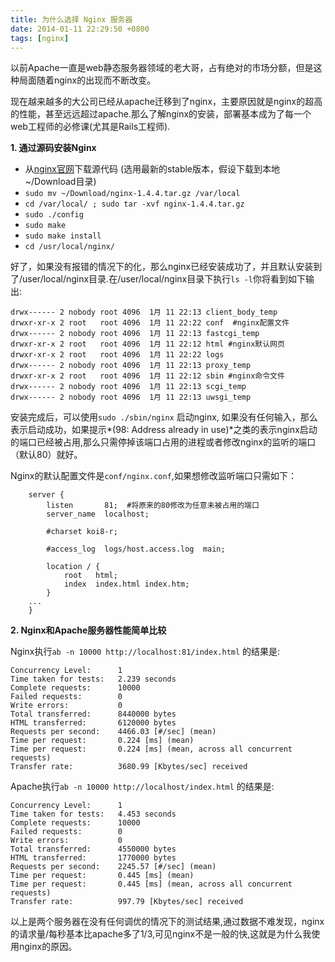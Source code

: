 ```yaml
---
title: 为什么选择 Nginx 服务器
date: 2014-01-11 22:29:50 +0800
tags: [nginx] 
---
```


以前Apache一直是web静态服务器领域的老大哥，占有绝对的市场分额，但是这种局面随着nginx的出现而不断改变。

现在越来越多的大公司已经从apache迁移到了nginx，主要原因就是nginx的超高的性能，甚至远远超过apache.那么了解nginx的安装，部署基本成为了每一个web工程师的必修课(尤其是Rails工程师).

**1. 通过源码安装Nginx**

* 从[nginx官网](http://nginx.org/en/download.html)下载源代码 (选用最新的stable版本，假设下载到本地~/Download目录)
* `sudo mv ~/Download/nginx-1.4.4.tar.gz /var/local`
* `cd /var/local/ ; sudo tar -xvf nginx-1.4.4.tar.gz `
* `sudo ./config`
* `sudo make`
* `sudo make install`
* `cd /usr/local/nginx/`  

好了，如果没有报错的情况下的化，那么nginx已经安装成功了，并且默认安装到了/user/local/nginx目录.在/user/local/nginx目录下执行`ls -l`你将看到如下输出:
```
drwx------ 2 nobody root 4096  1月 11 22:13 client_body_temp
drwxr-xr-x 2 root   root 4096  1月 11 22:22 conf  #nginx配置文件
drwx------ 2 nobody root 4096  1月 11 22:13 fastcgi_temp
drwxr-xr-x 2 root   root 4096  1月 11 22:12 html #nginx默认网页
drwxr-xr-x 2 root   root 4096  1月 11 22:22 logs
drwx------ 2 nobody root 4096  1月 11 22:13 proxy_temp
drwxr-xr-x 2 root   root 4096  1月 11 22:12 sbin #nginx命令文件
drwx------ 2 nobody root 4096  1月 11 22:13 scgi_temp
drwx------ 2 nobody root 4096  1月 11 22:13 uwsgi_temp
```

安装完成后，可以使用`sudo ./sbin/nginx` 启动nginx, 如果没有任何输入，那么表示启动成功，如果提示*(98: Address already in use)*之类的表示nginx启动的端口已经被占用,那么只需停掉该端口占用的进程或者修改nginx的监听的端口（默认80）就好。

Nginx的默认配置文件是`conf/nginx.conf`,如果想修改监听端口只需如下：

```
    server {
        listen       81;  #将原来的80修改为任意未被占用的端口
        server_name  localhost;

        #charset koi8-r;

        #access_log  logs/host.access.log  main;

        location / {
            root   html;
            index  index.html index.htm;
        }
    ...
    }

```

**2. Nginx和Apache服务器性能简单比较**

Nginx执行`ab -n 10000 http://localhost:81/index.html` 的结果是:
```
Concurrency Level:      1
Time taken for tests:   2.239 seconds
Complete requests:      10000
Failed requests:        0
Write errors:           0
Total transferred:      8440000 bytes
HTML transferred:       6120000 bytes
Requests per second:    4466.03 [#/sec] (mean)
Time per request:       0.224 [ms] (mean)
Time per request:       0.224 [ms] (mean, across all concurrent requests)
Transfer rate:          3680.99 [Kbytes/sec] received

```

Apache执行`ab -n 10000 http://localhost/index.html` 的结果是:

```
Concurrency Level:      1
Time taken for tests:   4.453 seconds
Complete requests:      10000
Failed requests:        0
Write errors:           0
Total transferred:      4550000 bytes
HTML transferred:       1770000 bytes
Requests per second:    2245.57 [#/sec] (mean)
Time per request:       0.445 [ms] (mean)
Time per request:       0.445 [ms] (mean, across all concurrent requests)
Transfer rate:          997.79 [Kbytes/sec] received

```

以上是两个服务器在没有任何调优的情况下的测试结果,通过数据不难发现，nginx的请求量/每秒基本比apache多了1/3,可见nginx不是一般的快,这就是为什么我使用nginx的原因。

